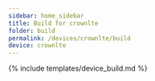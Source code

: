```yaml
---
sidebar: home_sidebar
title: Build for crownlte
folder: build
permalink: /devices/crownlte/build
device: crownlte
---
```

{% include templates/device_build.md %}
